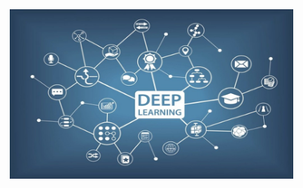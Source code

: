 <div align="center">
  <a href="https://github.com/roostamovic/DL_Portfolio">
    <img src="dl.jpeg" alt="Logo" width="500" height="300">
  </a>
</div>
